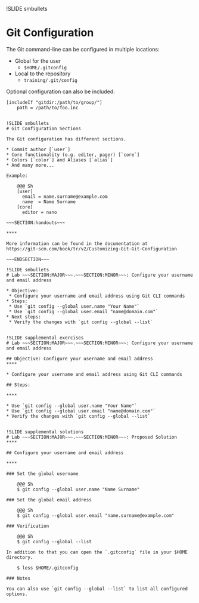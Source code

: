 !SLIDE smbullets
# Git Configuration

The Git command-line can be configured in multiple locations:

* Global for the user
  * `$HOME/.gitconfig`
* Local to the repository
  * `training/.git/config`

Optional configuration can also be included:

    [includeIf "gitdir:/path/to/group/"]
	    path = /path/to/foo.inc

~~~ENDSECTION~~~

!SLIDE smbullets
# Git Configuration Sections

The Git configuration has different sections.

* Commit author [`user`]
* Core functionality (e.g. editor, pager) [`core`]
* Colors [`color`] and Aliases [`alias`]
* And many more...

Example:

    @@@ Sh
    [user]
      email = name.surname@example.com
      name  = Name Surname
    [core]
      editor = nano

~~~SECTION:handouts~~~

****

More information can be found in the documentation at
https://git-scm.com/book/tr/v2/Customizing-Git-Git-Configuration

~~~ENDSECTION~~~

!SLIDE smbullets
# Lab ~~~SECTION:MAJOR~~~.~~~SECTION:MINOR~~~: Configure your username and email address

* Objective:
 * Configure your username and email address using Git CLI commands
* Steps:
 * Use `git config --global user.name "Your Name"`
 * Use `git config --global user.email "name@domain.com"`
* Next steps:
 * Verify the changes with `git config --global --list`


!SLIDE supplemental exercises
# Lab ~~~SECTION:MAJOR~~~.~~~SECTION:MINOR~~~: Configure your username and email address

## Objective: Configure your username and email address
****

* Configure your username and email address using Git CLI commands

## Steps:

****

* Use `git config --global user.name "Your Name"`
* Use `git config --global user.email "name@domain.com"`
* Verify the changes with `git config --global --list`


!SLIDE supplemental solutions
# Lab ~~~SECTION:MAJOR~~~.~~~SECTION:MINOR~~~: Proposed Solution
****

## Configure your username and email address

****

### Set the global username

    @@@ Sh
    $ git config --global user.name "Name Surname"

### Set the global email address

    @@@ Sh
    $ git config --global user.email "name.surname@example.com"

### Verification

    @@@ Sh
    $ git config --global --list

In addition to that you can open the `.gitconfig` file in your $HOME directory.

    $ less $HOME/.gitconfig

### Notes

You can also use `git config --global --list` to list all configured options.
